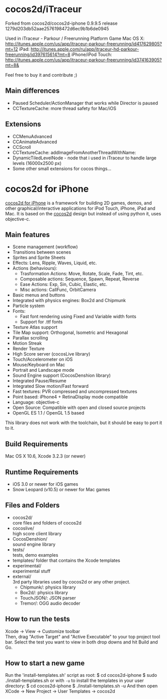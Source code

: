 cocos2d/iTraceur
==================

Forked from cocos2d/cocos2d-iphone 0.9.9.5 release 1279d203db52aae2576198472d6ec9b1b6de0945

Used in iTraceur - Parkour / Freerunning Platform Game
Mac OS X: http://itunes.apple.com/us/app/itraceur-parkour-freerunning/id417629805?mt=12
iPad: http://itunes.apple.com/ru/app/itraceur-hd-parkour-freerunning/id397615614?mt=8
iPhone/iPod Touch: http://itunes.apple.com/us/app/itraceur-parkour-freerunning/id374163905?mt=8&

Feel free to buy it and contribute ;)


Main differences
-------------
   * Paused Scheduler/ActionManager that works while Director is paused
   * CCTextureCache: more thread safety for Mac/iOS


Extensions
-------------
   * CCMenuAdvanced
   * CCAnimateAdvanced
   * CCScroll
   * CCTextureCache: addImageFromAnotherThreadWithName:
   * DynamicTiledLevelNode - node that i used in iTraceur to handle large levels (16000x2500 px)
   * Some other small extensions for cocos things...


cocos2d for iPhone
==================

[cocos2d for iPhone][1] is a framework for building 2D games, demos, and other
graphical/interactive applications for iPod Touch, iPhone, iPad and Mac.
It is based on the [cocos2d][2] design but instead of using python it, uses objective-c.


Main features
-------------
   * Scene management (workflow)
   * Transitions between scenes
   * Sprites and Sprite Sheets
   * Effects: Lens, Ripple, Waves, Liquid, etc.
   * Actions (behaviours): 
     * Trasformation Actions: Move, Rotate, Scale, Fade, Tint, etc.
     * Composable actions: Sequence, Spawn, Repeat, Reverse
     * Ease Actions: Exp, Sin, Cubic, Elastic, etc.
     * Misc actions: CallFunc, OrbitCamera
   * Basic menus and buttons
   * Integrated with physics engines: Box2d and Chipmunk
   * Particle system
   * Fonts:
     * Fast font rendering using Fixed and Variable width fonts
     * Support for .ttf fonts
   * Texture Atlas support
   * Tile Map support: Orthogonal, Isometric and Hexagonal
   * Parallax scrolling
   * Motion Streak
   * Render Texture
   * High Score server (cocosLive library)
   * Touch/Accelerometer on iOS
   * Mouse/Keyboard on Mac
   * Portrait and Landscape mode
   * Sound Engine support (CocosDenshion library)
   * Integrated Pause/Resume
   * Integrated Slow motion/Fast forward
   * Fast textures: PVR compressed and uncompressed textures
   * Point based: iPhone4 + RetinaDisplay mode compatible
   * Language: objective-c
   * Open Source: Compatible with open and closed source projects
   * OpenGL ES 1.1  / OpenGL 1.5 based


This library does not work with the toolchain, but it should be easy to port it to it.


Build Requirements
------------------

Mac OS X 10.6, Xcode 3.2.3 (or newer)


Runtime Requirements
--------------------
  * iOS 3.0 or newer for iOS games
  * Snow Leopard (v10.5) or newer for Mac games


Files and Folders
-----------------

  * cocos2d/  
     core files and folders of cocos2d
  * cocoslive/  
     high score client library
  * CocosDenshion/  
     sound engine library
  * tests/  
     tests, demo examples
  * templates/
     folder that contains the Xcode templates
  * experimental/  
     experimental stuff
  * external/  
     3rd party libraries used by cocos2d or any other project.
     * Chipmunk/: physics library
     * Box2d/: physics library
     * TouchJSON/: JSON parser
     * Tremor/: OGG audio decoder


How to run the tests
--------------------

Xcode -> View -> Customize toolbar  
Then, drag "Active Target" and "Active Executable" to your top project tool bar.
Select the test you want to view in both drop downs and hit Build and Go.

How to start a new game
-----------------------

Run the 'install-templates.sh' script as root:
    $ cd cocos2d-iphone
    $ sudo ./install-templates.sh
or with `-u` to install the templates in your user directory:
    $ cd cocos2d-iphone
    $ ./install-templates.sh -u
And then open XCode -> New Project -> User Templates -> cocos2d


[1]: http://www.cocos2d-iphone.org "cocos2d for iPhone"
[2]: http://www.cocos2d.org "cocos2d"
